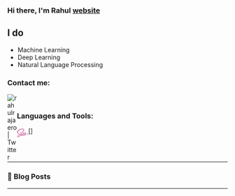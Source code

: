 ### Hi there, I'm Rahul [website] 

## I do

- Machine Learning
- Deep Learning
- Natural Language Processing



### Contact me:

[<img align="left" alt="rahulrajaero | Twitter" width="22px" src="https://cdn.jsdelivr.net/npm/simple-icons@v3/icons/twitter.svg" />][twitter]

<br />

### Languages and Tools:

[<img align="left" alt="Sass" width="26px" src="https://raw.githubusercontent.com/github/explore/80688e429a7d4ef2fca1e82350fe8e3517d3494d/topics/sass/sass.png" />]

<br />
<br />

---

### 📕 Blog Posts

<!-- BLOG-POST-LIST:START -->

<!-- BLOG-POST-LIST:END -->

---
[website]: http://rahulrajaero.github.io/
[twitter]: https://twitter.com/rahulrajaero
